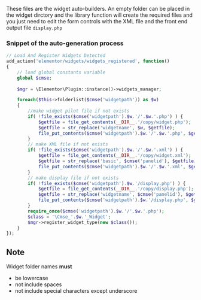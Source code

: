 These files are the widget auto-builders. An empty folder can be placed in the widget dirctory and the library function will create the required files and you just need to edit the form controls with the XML file and the front end output file `display.php`

### Snippet of the auto-generation process

```php
// Load And Register Widgets Detected
add_action('elementor/widgets/widgets_registered', function() 
{
	// load global constants variable
	global $cmse;
	
	$mgr = \Elementor\Plugin::instance()->widgets_manager;

	foreach($this->folderlist($cmse('widgetpath')) as $w) 
	{
		//make widget pilot file if not exists
		if( !file_exists($cmse('widgetpath').$w.'/'.$w.'.php') ) {
			$getfile = file_get_contents(__DIR__.'/copy/widget.php');
			$getfile = str_replace('widgetname', $w, $getfile);
			file_put_contents($cmse('widgetpath').$w.'/'.$w.'.php', $getfile);
		}
		// make XML file if not exists
		if( !file_exists($cmse('widgetpath').$w.'/'.$w.'.xml') ) {
			$getfile = file_get_contents(__DIR__.'/copy/widget.xml');
			$getfile = str_replace('basic', $cmse('panelid'), $getfile);
			file_put_contents($cmse('widgetpath').$w.'/'.$w.'.xml', $getfile);
		}
		// make display file if not exists
		if( !file_exists($cmse('widgetpath').$w.'/display.php') ) {
			$getfile = file_get_contents(__DIR__.'/copy/display.php');
			$getfile = str_replace('widgetname', $cmse('panelid'), $getfile);
			file_put_contents($cmse('widgetpath').$w.'/display.php', $getfile);
		}
		require_once($cmse('widgetpath').$w.'/'.$w.'.php');
		$class = '\Cmse_'.$w.'_Widget';
		$mgr->register_widget_type(new $class());
	}
});
```

## Note

Widget folder names **must** 
* be lowercase
* not include spaces
* not include special characters except underscore
